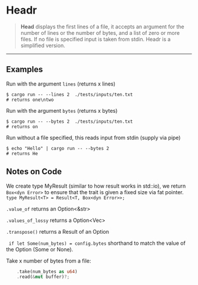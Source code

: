 # Headr

> **Head** displays the first lines of a file, it accepts an argument for the number of lines or the number of bytes, and 
> a  list of zero or more files. If no file is specified input is taken from stdin. Headr is a simplified version.
---
## Examples

Run with the argument `lines` (returns x lines)
```shell
$ cargo run -- --lines 2  ./tests/inputs/ten.txt
# returns one\ntwo
```
Run with the argument `bytes` (returns x bytes)
```shell
$ cargo run -- --bytes 2  ./tests/inputs/ten.txt
# returns on
```

Run without a file specified, this reads input from stdin (supply via pipe)
```shell
$ echo "Hello" | cargo run -- --bytes 2
# returns He
```

## Notes on Code

We create type MyResult (similar to how result works in std::io), we return `Box<dyn Error>` to ensure that the trait 
is given a fixed size via fat pointer.
```type MyResult<T> = Result<T, Box<dyn Error>>;```

`.value_of` returns an Option<&str>

`.values_of_lossy` returns a Option<Vec<String>>

`.transpose()` returns a Result of an Option

` if let Some(num_bytes) = config.bytes` shorthand to match the value of the Option (Some or None).


Take x number of bytes from a file:
```rust
    .take(num_bytes as u64)
    .read(&mut buffer)?;
```